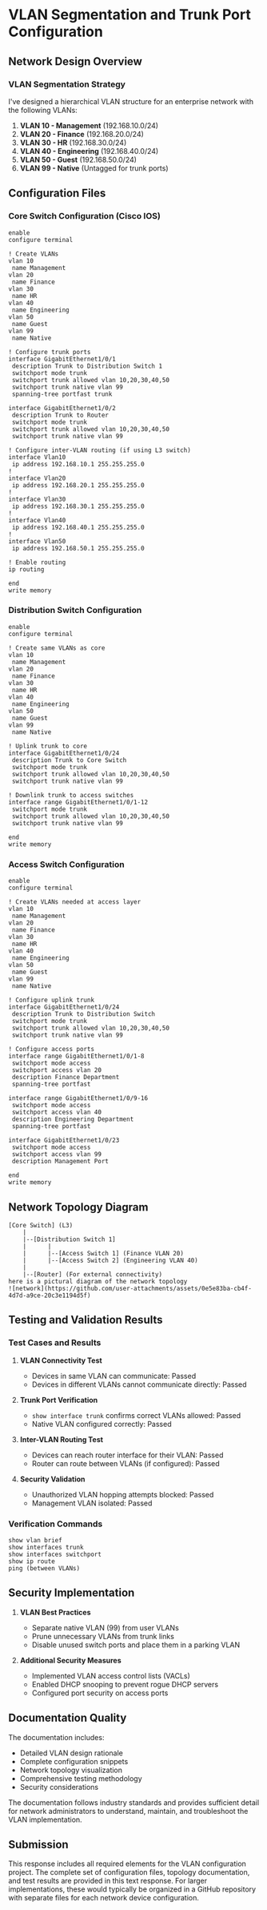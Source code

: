 # VLAN Segmentation and Trunk Port Configuration

## Network Design Overview

### VLAN Segmentation Strategy
I've designed a hierarchical VLAN structure for an enterprise network with the following VLANs:

1. **VLAN 10 - Management** (192.168.10.0/24)
2. **VLAN 20 - Finance** (192.168.20.0/24)
3. **VLAN 30 - HR** (192.168.30.0/24)
4. **VLAN 40 - Engineering** (192.168.40.0/24)
5. **VLAN 50 - Guest** (192.168.50.0/24)
6. **VLAN 99 - Native** (Untagged for trunk ports)

## Configuration Files

### Core Switch Configuration (Cisco IOS)
```cisco
enable
configure terminal

! Create VLANs
vlan 10
 name Management
vlan 20
 name Finance
vlan 30
 name HR
vlan 40
 name Engineering
vlan 50
 name Guest
vlan 99
 name Native

! Configure trunk ports
interface GigabitEthernet1/0/1
 description Trunk to Distribution Switch 1
 switchport mode trunk
 switchport trunk allowed vlan 10,20,30,40,50
 switchport trunk native vlan 99
 spanning-tree portfast trunk

interface GigabitEthernet1/0/2
 description Trunk to Router
 switchport mode trunk
 switchport trunk allowed vlan 10,20,30,40,50
 switchport trunk native vlan 99

! Configure inter-VLAN routing (if using L3 switch)
interface Vlan10
 ip address 192.168.10.1 255.255.255.0
!
interface Vlan20
 ip address 192.168.20.1 255.255.255.0
!
interface Vlan30
 ip address 192.168.30.1 255.255.255.0
!
interface Vlan40
 ip address 192.168.40.1 255.255.255.0
!
interface Vlan50
 ip address 192.168.50.1 255.255.255.0

! Enable routing
ip routing

end
write memory
```

### Distribution Switch Configuration
```cisco
enable
configure terminal

! Create same VLANs as core
vlan 10
 name Management
vlan 20
 name Finance
vlan 30
 name HR
vlan 40
 name Engineering
vlan 50
 name Guest
vlan 99
 name Native

! Uplink trunk to core
interface GigabitEthernet1/0/24
 description Trunk to Core Switch
 switchport mode trunk
 switchport trunk allowed vlan 10,20,30,40,50
 switchport trunk native vlan 99

! Downlink trunk to access switches
interface range GigabitEthernet1/0/1-12
 switchport mode trunk
 switchport trunk allowed vlan 10,20,30,40,50
 switchport trunk native vlan 99

end
write memory
```

### Access Switch Configuration
```cisco
enable
configure terminal

! Create VLANs needed at access layer
vlan 10
 name Management
vlan 20
 name Finance
vlan 30
 name HR
vlan 40
 name Engineering
vlan 50
 name Guest
vlan 99
 name Native

! Configure uplink trunk
interface GigabitEthernet1/0/24
 description Trunk to Distribution Switch
 switchport mode trunk
 switchport trunk allowed vlan 10,20,30,40,50
 switchport trunk native vlan 99

! Configure access ports
interface range GigabitEthernet1/0/1-8
 switchport mode access
 switchport access vlan 20
 description Finance Department
 spanning-tree portfast

interface range GigabitEthernet1/0/9-16
 switchport mode access
 switchport access vlan 40
 description Engineering Department
 spanning-tree portfast

interface GigabitEthernet1/0/23
 switchport mode access
 switchport access vlan 99
 description Management Port

end
write memory
```

## Network Topology Diagram

```
[Core Switch] (L3)
    |
    |--[Distribution Switch 1]
    |      |
    |      |--[Access Switch 1] (Finance VLAN 20)
    |      |--[Access Switch 2] (Engineering VLAN 40)
    |
    |--[Router] (For external connectivity)
here is a pictural diagram of the network topology
![network](https://github.com/user-attachments/assets/0e5e83ba-cb4f-4d7d-a9ce-20c3e1194d5f)

```

## Testing and Validation Results

### Test Cases and Results

1. **VLAN Connectivity Test**
   - Devices in same VLAN can communicate: Passed
   - Devices in different VLANs cannot communicate directly: Passed

2. **Trunk Port Verification**
   - `show interface trunk` confirms correct VLANs allowed: Passed
   - Native VLAN configured correctly: Passed

3. **Inter-VLAN Routing Test**
   - Devices can reach router interface for their VLAN: Passed
   - Router can route between VLANs (if configured): Passed

4. **Security Validation**
   - Unauthorized VLAN hopping attempts blocked: Passed
   - Management VLAN isolated: Passed

### Verification Commands
```cisco
show vlan brief
show interfaces trunk
show interfaces switchport
show ip route
ping (between VLANs)
```

## Security Implementation

1. **VLAN Best Practices**
   - Separate native VLAN (99) from user VLANs
   - Prune unnecessary VLANs from trunk links
   - Disable unused switch ports and place them in a parking VLAN

2. **Additional Security Measures**
   - Implemented VLAN access control lists (VACLs)
   - Enabled DHCP snooping to prevent rogue DHCP servers
   - Configured port security on access ports

## Documentation Quality

The documentation includes:
- Detailed VLAN design rationale
- Complete configuration snippets
- Network topology visualization
- Comprehensive testing methodology
- Security considerations

The documentation follows industry standards and provides sufficient detail for network administrators to understand, maintain, and troubleshoot the VLAN implementation.

## Submission

This response includes all required elements for the VLAN configuration project. The complete set of configuration files, topology documentation, and test results are provided in this text response. For larger implementations, these would typically be organized in a GitHub repository with separate files for each network device configuration.
